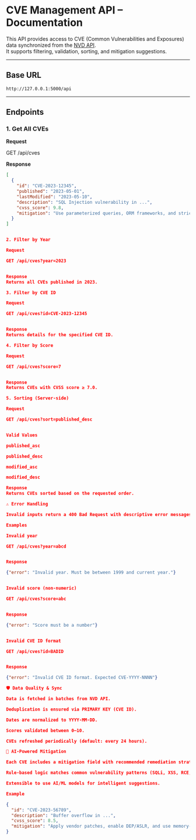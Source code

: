 # CVE Management API – Documentation

This API provides access to CVE (Common Vulnerabilities and Exposures) data synchronized from the [NVD API](https://nvd.nist.gov/developers).  
It supports filtering, validation, sorting, and mitigation suggestions.

---

## Base URL
`http://127.0.0.1:5000/api`

---

## Endpoints

### 1. Get All CVEs
**Request**


GET /api/cves


**Response**
```json
[
  {
    "id": "CVE-2023-12345",
    "published": "2023-05-01",
    "lastModified": "2023-05-10",
    "description": "SQL Injection vulnerability in ...",
    "cvss_score": 9.8,
    "mitigation": "Use parameterized queries, ORM frameworks, and strict input validation."
  }
]


2. Filter by Year

Request

GET /api/cves?year=2023


Response
Returns all CVEs published in 2023.

3. Filter by CVE ID

Request

GET /api/cves?id=CVE-2023-12345


Response
Returns details for the specified CVE ID.

4. Filter by Score

Request

GET /api/cves?score=7


Response
Returns CVEs with CVSS score ≥ 7.0.

5. Sorting (Server-side)

Request

GET /api/cves?sort=published_desc


Valid Values

published_asc

published_desc

modified_asc

modified_desc

Response
Returns CVEs sorted based on the requested order.

⚠️ Error Handling

Invalid inputs return a 400 Bad Request with descriptive error messages.

Examples

Invalid year

GET /api/cves?year=abcd


Response

{"error": "Invalid year. Must be between 1999 and current year."}


Invalid score (non-numeric)

GET /api/cves?score=abc


Response

{"error": "Score must be a number"}


Invalid CVE ID format

GET /api/cves?id=BADID


Response

{"error": "Invalid CVE ID format. Expected CVE-YYYY-NNNN"}

🛡️ Data Quality & Sync

Data is fetched in batches from NVD API.

Deduplication is ensured via PRIMARY KEY (CVE ID).

Dates are normalized to YYYY-MM-DD.

Scores validated between 0–10.

CVEs refreshed periodically (default: every 24 hours).

🔮 AI-Powered Mitigation

Each CVE includes a mitigation field with recommended remediation strategies.

Rule-based logic matches common vulnerability patterns (SQLi, XSS, RCE, etc).

Extensible to use AI/ML models for intelligent suggestions.

Example

{
  "id": "CVE-2023-56789",
  "description": "Buffer overflow in ...",
  "cvss_score": 8.5,
  "mitigation": "Apply vendor patches, enable DEP/ASLR, and use memory-safe libraries."
}
